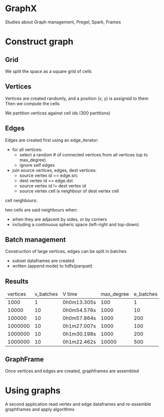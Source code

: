 # GraphX
Studies about Graph management, Pregel, Spark, Frames

Construct graph
===============

Grid
----
We split the space as a square grid of cells

Vertices
--------
Vertices are created randomly, and a position (x, y) is assigned to them
Then we compute the cells

We partition vertices against cell ids (300 partitions)

Edges
-----
Edges are created first using an edge_iterator:

* for all vertices:
  * select a random # of connected vertices from all vertices (up to max_degree)
  * ignore self edges
* join source vertices, edges, dest vertices:
  * source vertex id == edge.src
  * dest vertex id == edge.dst
  * source vertex id != dest vertex id
  * source vertex cell is neighbour of dest vertex cell

cell neighbours:

two cells are said neighbours when:
* when they are adjacent by sides, or by corners
* including a continuous spheric space (left-right and top-down)

Batch management
----------------
Construction of large vertices, edges can be split in batches

* subset dataframes are created
* written (append mode) to hdfs(parquet)

Results
-------
<table>
<thead>
<td>vertices</td>
<td>v_batches</td>
<td>V time</td>
<td>max_degree</td>
<td>e_batches</td>
<td>edges</td>
<td>total time</td>
<td>degree</td>
<td>triangles</td>
</thead>
<tr>
<td>1000</td>
<td>1</td>
<td>0h0m13.305s</td>
<td>100</td>
<td>1</td>
<td>14</td>
<td>0h0m10.283s</td>
<td>0h0m7.969s</td>
<td>0h0m5.313s</td>
</tr>
<tr>
<td>10000</td>
<td>10</td>
<td>0h0m54.576s</td>
<td>1000</td>
<td>10</td>
<td>1452</td>
<td>0h3m35.159s</td>
<td>0h0m7.735s</td>
<td>0h0m8.823s</td>
</tr>
<tr>
<td>100000</td>
<td>10</td>
<td>0h0m57.864s</td>
<td>1000</td>
<td>200</td>
<td>14749</td>
<td>0h42m32.747s</td>
<td>0h0m17.488s</td>
<td>0h0m31.310s</td>
</tr>
<tr>
<td>1000000</td>
<td>10</td>
<td>0h1m27.007s</td>
<td>1000</td>
<td>100</td>
<td>147045</td>
<td>4h33h24.873s</td>
<td>0h0m10.379s</td>
<td>0h0m47.097s</td>
</tr>
<tr>
<td>1000000</td>
<td>10</td>
<td>0h1m30.198s</td>
<td>1000</td>
<td>200</td>
<td>147003</td>
<td>4h47h24.070s</td>
<td>0h0m10.183s</td>
<td>0h0m26.816s</td>
</tr>
<tr>
<td>1000000</td>
<td>10</td>
<td>0h1m22.462s</td>
<td>10000</td>
<td>500</td>
<td>1470306</td>
<td>46h2h52.120s</td>
<td></td>
<td></td>
</tr>
</table>

GraphFrame
----------
Once vertices and edges are created, graphframes are assembled

Using graphs
============
A second application read vertex and edge dataframes and re-assemble graphframes and apply algorithms


